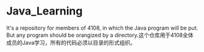 # Java_Learning
It's a repository for members of 4108, in which the Java program will be put. But any program should be orangized by a directory.这个仓库用于4108全体成员的Java学习，所有的代码必须以目录的形式组织。
